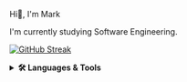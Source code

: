 Hi👋, I'm Mark

I'm currently studying Software Engineering.

[![GitHub Streak](http://github-readme-streak-stats.herokuapp.com?user=Mark-Randria&theme=tokyonight&hide_border=true&date_format=M%20j%5B%2C%20Y%5D)](https://git.io/streak-stats)

<details>
    <summary><b>🛠️ Languages & Tools</b></summary><br/>
    <img width="5%" src="https://cdn.jsdelivr.net/gh/devicons/devicon/icons/javascript/javascript-original.svg" />
    <img width="5%" src="https://cdn.jsdelivr.net/gh/devicons/devicon/icons/typescript/typescript-original.svg" />
    <img width="5%" src="https://cdn.jsdelivr.net/gh/devicons/devicon/icons/react/react-original.svg" />
    <img width="5%" src="https://cdn.jsdelivr.net/gh/devicons/devicon/icons/nextjs/nextjs-original.svg" />
    <img width="5%" src="https://cdn.jsdelivr.net/gh/devicons/devicon/icons/materialui/materialui-original.svg"/>
    <img width="6%" src="https://cdn.jsdelivr.net/gh/devicons/devicon/icons/nodejs/nodejs-original-wordmark.svg"/>
    <img width="5%" src="https://cdn.jsdelivr.net/gh/devicons/devicon/icons/git/git-original.svg"/>
</details>
